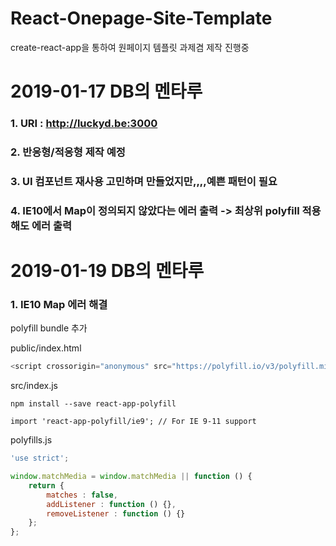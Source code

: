 # React-Onepage-Site-Template
create-react-app을 통하여 원페이지 템플릿 과제겸 제작 진행중

2019-01-17 DB의 멘타루
=============
### 1. URI : http://luckyd.be:3000
### 2. 반응형/적응형 제작 예정
### 3. UI 컴포넌트 재사용 고민하며 만들었지만,,,,예쁜 패턴이 필요
### 4. IE10에서 Map이 정의되지 않았다는 에러 출력 -> 최상위 polyfill 적용해도 에러 출력

2019-01-19 DB의 멘타루
=============

### 1. IE10 Map 에러 해결
polyfill bundle 추가

public/index.html
```javascript
<script crossorigin="anonymous" src="https://polyfill.io/v3/polyfill.min.js?features=default%2CMap%2CObject.setPrototypeOf"></script>
```
src/index.js
```
npm install --save react-app-polyfill
```
```
import 'react-app-polyfill/ie9'; // For IE 9-11 support
```

polyfills.js
```javascript
'use strict';

window.matchMedia = window.matchMedia || function () { 
	return { 
		matches : false, 
		addListener : function () {}, 
		removeListener : function () {} 
	}; 
};
```
